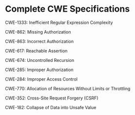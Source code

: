

# Complete CWE Specifications

CWE-1333: Inefficient Regular Expression Complexity

CWE-862: Missing Authorization

CWE-863: Incorrect Authorization

CWE-617: Reachable Assertion

CWE-674: Uncontrolled Recursion

CWE-285: Improper Authorization

CWE-284: Improper Access Control

CWE-770: Allocation of Resources Without Limits or Throttling

CWE-352: Cross-Site Request Forgery (CSRF)

CWE-182: Collapse of Data into Unsafe Value